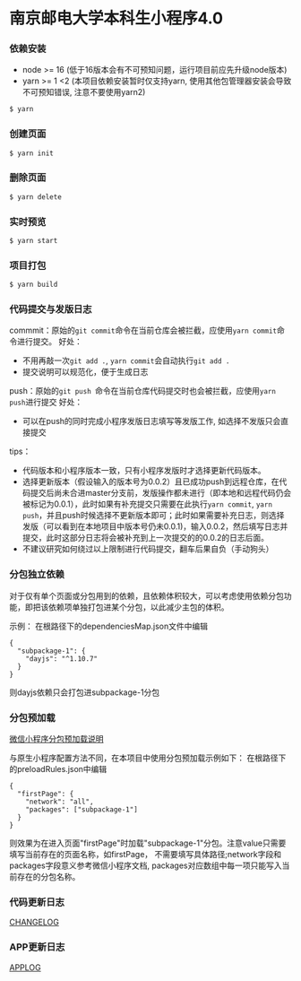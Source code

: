 # 南京邮电大学本科生小程序4.0

### 依赖安装

- node >= 16 (低于16版本会有不可预知问题，运行项目前应先升级node版本)
- yarn >= 1 <2 (本项目依赖安装暂时仅支持yarn, 使用其他包管理器安装会导致不可预知错误, 注意不要使用yarn2)

```bash
$ yarn
```

### 创建页面

```bash
$ yarn init
```

### 删除页面

```bash
$ yarn delete
```

### 实时预览

```bash
$ yarn start
```

### 项目打包

```bash
$ yarn build
```

### 代码提交与发版日志
commmit：原始的```git commit```命令在当前仓库会被拦截，应使用```yarn commit```命令进行提交。
好处：
- 不用再敲一次```git add .```, ```yarn commit```会自动执行```git add .```
- 提交说明可以规范化，便于生成日志

push：原始的```git push ```命令在当前仓库代码提交时也会被拦截，应使用```yarn push```进行提交
好处：
- 可以在push的同时完成小程序发版日志填写等发版工作, 如选择不发版只会直接提交

tips：
- 代码版本和小程序版本一致，只有小程序发版时才选择更新代码版本。
- 选择更新版本（假设输入的版本号为0.0.2）且已成功push到远程仓库，在代码提交后尚未合进master分支前，发版操作都未进行（即本地和远程代码仍会被标记为0.0.1），此时如果有补充提交只需要在此执行```yarn commit```, ```yarn push```，并且push时候选择不更新版本即可；此时如果需要补充日志，则选择发版（可以看到在本地项目中版本号仍未0.0.1)，输入0.0.2，然后填写日志并提交，此时这部分日志将会被补充到上一次提交的的0.0.2的日志后面。 
- 不建议研究如何绕过以上限制进行代码提交，翻车后果自负（手动狗头）



### 分包独立依赖
对于仅有单个页面或分包用到的依赖，且依赖体积较大，可以考虑使用依赖分包功能，即把该依赖项单独打包进某个分包，以此减少主包的体积。

示例：
在根路径下的dependenciesMap.json文件中编辑
```
{
  "subpackage-1": {
    "dayjs": "^1.10.7"
  }
}
```
则dayjs依赖只会打包进subpackage-1分包

### 分包预加载
[微信小程序分包预加载说明](https://developers.weixin.qq.com/miniprogram/dev/framework/subpackages/preload.html)

与原生小程序配置方法不同，在本项目中使用分包预加载示例如下：
在根路径下的preloadRules.json中编辑
```
{
  "firstPage": {
    "network": "all",
    "packages": ["subpackage-1"]
  }
}
```
则效果为在进入页面"firstPage"时加载"subpackage-1"分包。注意value只需要填写当前存在的页面名称，如firstPage， 不需要填写具体路径;network字段和packages字段意义参考微信小程序文档, packages对应数组中每一项只能写入当前存在的分包名称。

### 代码更新日志

[CHANGELOG](./CHANGELOG.md)

### APP更新日志

[APPLOG](./AppLog.md)
